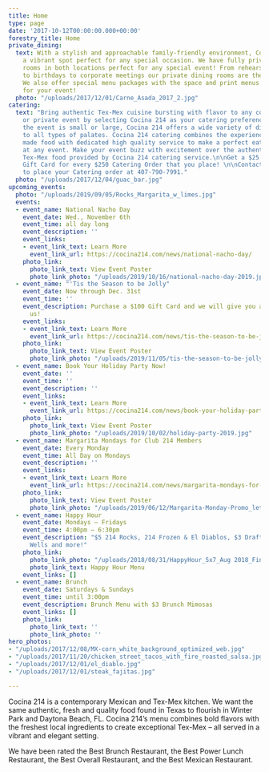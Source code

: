 ```yaml
---
title: Home
type: page
date: '2017-10-12T00:00:00.000+00:00'
forestry_title: Home
private_dining:
  text: With a stylish and approachable family-friendly environment, Cocina 214 is
    a vibrant spot perfect for any special occasion. We have fully private dining
    rooms in both locations perfect for any special event! From rehearsal dinners
    to birthdays to corporate meetings our private dining rooms are the perfect space.
    We also offer special menu packages with the space and print menus exclusively
    for your event!
  photo: "/uploads/2017/12/01/Carne_Asada_2017_2.jpg"
catering:
  text: "Bring authentic Tex-Mex cuisine bursting with flavor to any corporate, wedding
    or private event by selecting Cocina 214 as your catering preference. Whether
    the event is small or large, Cocina 214 offers a wide variety of dishes that caters
    to all types of palates. Cocina 214 catering combines the experience of freshly
    made food with dedicated high quality service to make a perfect eating experience
    at any event. Make your event buzz with excitement over the authentic and deliciousness
    Tex-Mex food provided by Cocina 214 catering service.\n\nGet a $25 Cocina 214
    Gift Card for every $250 Catering Order that you place! \n\nContact Miguel A.
    to place your Catering order at 407-790-7991."
  photo: "/uploads/2017/12/04/guac_bar.jpg"
upcoming_events:
  photo: "/uploads/2019/09/05/Rocks_Margarita_w_limes.jpg"
  events:
  - event_name: National Nacho Day
    event_date: Wed., November 6th
    event_time: all day long
    event_description: ''
    event_links:
    - event_link_text: Learn More
      event_link_url: https://cocina214.com/news/national-nacho-day/
    photo_link:
      photo_link_text: View Event Poster
      photo_link_photo: "/uploads/2019/10/16/national-nacho-day-2019.jpg"
  - event_name: "'Tis the Season to be Jolly"
    event_date: Now through Dec. 31st
    event_time: ''
    event_description: Purchase a $100 Gift Card and we will give you a $20 one on
      us!
    event_links:
    - event_link_text: Learn More
      event_link_url: https://cocina214.com/news/tis-the-season-to-be-jolly/
    photo_link:
      photo_link_text: View Event Poster
      photo_link_photo: "/uploads/2019/11/05/tis-the-season-to-be-jolly_Cocina-214_2019.jpg"
  - event_name: Book Your Holiday Party Now!
    event_date: ''
    event_time: ''
    event_description: ''
    event_links:
    - event_link_text: Learn More
      event_link_url: https://cocina214.com/news/book-your-holiday-party-now/
    photo_link:
      photo_link_text: View Event Poster
      photo_link_photo: "/uploads/2019/10/02/holiday-party-2019.jpg"
  - event_name: Margarita Mondays for Club 214 Members
    event_date: Every Monday
    event_time: All Day on Mondays
    event_description: ''
    event_links:
    - event_link_text: Learn More
      event_link_url: https://cocina214.com/news/margarita-mondays-for-club-214-members/
    photo_link:
      photo_link_text: View Event Poster
      photo_link_photo: "/uploads/2019/06/12/Margarita-Monday-Promo_letter.jpg"
  - event_name: Happy Hour
    event_date: Mondays – Fridays
    event_time: 4:00pm – 6:30pm
    event_description: "$5 214 Rocks, 214 Frozen & El Diablos, $3 Draft Beers, $5
      Wells and more!"
    photo_link:
      photo_link_photo: "/uploads/2018/08/31/HappyHour_5x7_Aug 2018_Final-2.pdf"
      photo_link_text: Happy Hour Menu
    event_links: []
  - event_name: Brunch
    event_date: Saturdays & Sundays
    event_time: until 3:00pm
    event_description: Brunch Menu with $3 Brunch Mimosas
    event_links: []
    photo_link:
      photo_link_text: ''
      photo_link_photo: ''
hero_photos:
- "/uploads/2017/12/08/MX-corn_white_background_optimized_web.jpg"
- "/uploads/2017/11/20/chicken_street_tacos_with_fire_roasted_salsa.jpg"
- "/uploads/2017/12/01/el_diablo.jpg"
- "/uploads/2017/12/01/steak_fajitas.jpg"

---
```

Cocina 214 is a contemporary Mexican and Tex-Mex kitchen. We want the same authentic, fresh and quality food found in Texas to flourish in Winter Park and Daytona Beach, FL. Cocina 214’s menu combines bold flavors with the freshest local ingredients to create exceptional Tex-Mex – all served in a vibrant and elegant setting. 

We have been rated the Best Brunch Restaurant, the Best Power Lunch Restaurant, the Best Overall Restaurant, and the Best Mexican Restaurant.